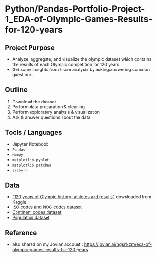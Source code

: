 # Python/Pandas-Portfolio-Project-1_EDA-of-Olympic-Games-Results-for-120-years
## Project Purpose
* Analyze, aggregate, and visualize the olympic dataset which contains the results of each Olympic competition for 120 years.
* Get some insights from those analysis by asking/answering common questions.

## Outline
1. Download the dataset
2. Perform data preparation & cleaning
3. Perform exploratory analysis & visualization
4. Ask & answer questions about the data

## Tools / Languages
* Jupyter Notebook
* `Pandas`
* `Numpy`
* `matplotlib.pyplot`
* `matplotlib.patches`
* `seaborn`

## Data
* ["120 years of Olympic history: athletes and results"](https://www.kaggle.com/heesoo37/120-years-of-olympic-history-athletes-and-results/code) downloaded from Kaggle.
* [ISO codes and NOC codes dataset](https://www.worlddata.info/countrycodes.php)
* [Continent codes dataset](https://datahub.io/JohnSnowLabs/country-and-continent-codes-list)
* [Population dataset](https://datahub.io/JohnSnowLabs/population-figures-by-country#resource-population-figures-by-country_zip)

## Reference
* also shared on my Jovian account : https://jovian.ai/hgsnkzm/eda-of-olympic-games-results-for-120-years
